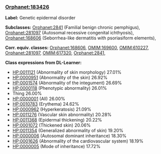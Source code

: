 
### [Orphanet:183426](http://www.orpha.net/ORDO/Orphanet_183426)
**Label:** Genetic epidermal disorder

**Subclasses:** [Orphanet:2841](http://www.orpha.net/ORDO/Orphanet_2841) (Familial benign chronic pemphigus), [Orphanet:281097](http://www.orpha.net/ORDO/Orphanet_281097) (Autosomal recessive congenital ichthyosis), [Orphanet:168606](http://www.orpha.net/ORDO/Orphanet_168606) (Seborrhea-like dermatitis with psoriasiform elements), 

**Corr. equiv. classes:** [Orphanet:168606](http://www.orpha.net/ORDO/Orphanet_168606), [OMIM:169600](http://purl.obolibrary.org/obo/OMIM_169600), [OMIM:610227](http://purl.obolibrary.org/obo/OMIM_610227), [Orphanet:281097](http://www.orpha.net/ORDO/Orphanet_281097), [OMIM:617320](http://purl.obolibrary.org/obo/OMIM_617320), [Orphanet:2841](http://www.orpha.net/ORDO/Orphanet_2841), 

**Class expressions from DL-Learner:**

- [HP:0011121](http://purl.obolibrary.org/obo/HP_0011121) (Abnormality of skin morphology) 27.01%
- [HP:0000951](http://purl.obolibrary.org/obo/HP_0000951) (Abnormality of the skin) 26.92%
- [HP:0001574](http://purl.obolibrary.org/obo/HP_0001574) (Abnormality of the integument) 26.69%
- [HP:0000118](http://purl.obolibrary.org/obo/HP_0000118) (Phenotypic abnormality) 26.01%
- Thing 26.00%
- [HP:0000001](http://purl.obolibrary.org/obo/HP_0000001) (All) 26.00%
- [HP:0010783](http://purl.obolibrary.org/obo/HP_0010783) (Erythema) 24.62%
- [HP:0000962](http://purl.obolibrary.org/obo/HP_0000962) (Hyperkeratosis) 21.09%
- [HP:0011276](http://purl.obolibrary.org/obo/HP_0011276) (Vascular skin abnormality) 20.28%
- [HP:0011368](http://purl.obolibrary.org/obo/HP_0011368) (Epidermal thickening) 20.22%
- [HP:0001072](http://purl.obolibrary.org/obo/HP_0001072) (Thickened skin) 20.06%
- [HP:0011354](http://purl.obolibrary.org/obo/HP_0011354) (Generalized abnormality of skin) 19.20%
- [HP:0000006](http://purl.obolibrary.org/obo/HP_0000006) (Autosomal dominant inheritance) 18.30%
- [HP:0001626](http://purl.obolibrary.org/obo/HP_0001626) (Abnormality of the cardiovascular system) 18.19%
- [HP:0000005](http://purl.obolibrary.org/obo/HP_0000005) (Mode of inheritance) 17.72%


